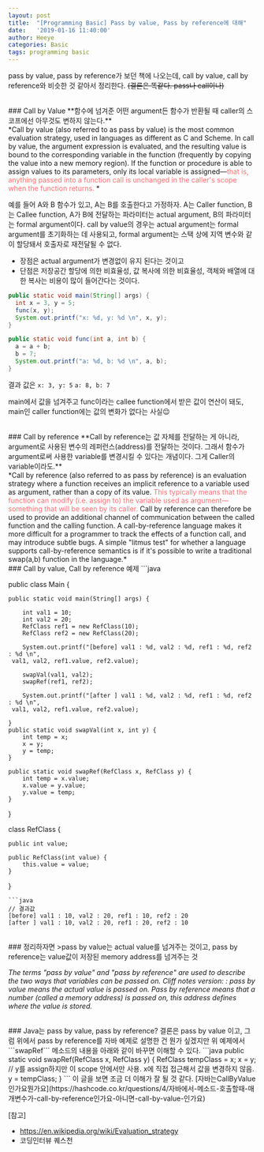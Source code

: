 ```yaml
---
layout: post
title:  "[Programming Basic] Pass by value, Pass by reference에 대해"
date:   '2019-01-16 11:40:00'
author: Heeye
categories: Basic
tags: programming basic
---
```


pass by value, pass by reference가 보던 책에 나오는데, call by value, call by reference와 비슷한 것 같아서 정리한다. ~~(결론은 똑같다. pass나 call이나)~~



<br/>
### Call by Value
**함수에 넘겨준 어떤 argument든 함수가 반환될 때 caller의 스코프에선 아무것도 변하지 않는다.**<br/>
*Call by value (also referred to as pass by value) is the most common evaluation strategy, used in languages as different as C and Scheme. In call by value, the argument expression is evaluated, and the resulting value is bound to the corresponding variable in the function (frequently by copying the value into a new memory region). If the function or procedure is able to assign values to its parameters, only its local variable is assigned—<span style="color:#ff6d70">that is, anything passed into a function call is unchanged in the caller's scope when the function returns.
</span>*


예를 들어 A와 B 함수가 있고, A는 B를 호출한다고 가정하자.
 A는 Caller function, B는 Callee function, A가 B에 전달하는 파라미터는 actual argument, B의 파라미터는 formal argument이다. call by value의 경우는 actual argument는 formal argument를 초기화하는 데 사용되고, formal argument는 스택 상에 지역 변수와 같이 할당돼서 호출자로 재전달될 수 없다.

+ 장점은 actual argument가 변경없이 유지 된다는 것이고
+ 단점은 저장공간 할당에 의한 비효율성, 값 복사에 의한 비효율성, 객체와 배열에 대한 복사는 비용이 많이 들어간다는 것이다.

```java
public static void main(String[] args) {
  int x = 3, y = 5;
  func(x, y);
  System.out.printf("x: %d, y: %d \n", x, y);
}

public static void func(int a, int b) {
  a = a + b;
  b = 7;
  System.out.printf("a: %d, b: %d \n", a, b);
}
```
결과 값은
```x: 3, y: 5```
```a: 8, b: 7```

main에서 값을 넘겨주고 func이라는 callee function에서 받은 값이 연산이 돼도, main인 caller function에는 값의 변화가 없다는 사실😌

<br/>
### Call by reference
**Call by reference는 값 자체를 전달하는 게 아니라, argument로 사용된 변수의 레퍼런스(address)를 전달하는 것이다. 그래서 함수가 argument로써 사용한 variable를 변경시킬 수 있다는 개념이다. 그게 Caller의 variable이라도.**<br/>
*Call by reference (also referred to as pass by reference) is an evaluation strategy where a function receives an implicit reference to a variable used as argument, rather than a copy of its value. <span style="color:#ff6d70">This typically means that the function can modify (i.e. assign to) the variable used as argument—something that will be seen by its caller. </span>Call by reference can therefore be used to provide an additional channel of communication between the called function and the calling function. A call-by-reference language makes it more difficult for a programmer to track the effects of a function call, and may introduce subtle bugs. A simple "litmus test" for whether a language supports call-by-reference semantics is if it's possible to write a traditional swap(a,b) function in the language.*

<br/>
### Call by value, Call by reference 예제
```java

public class Main {

	public static void main(String[] args) {

		int val1 = 10;
		int val2 = 20;
		RefClass ref1 = new RefClass(10);
		RefClass ref2 = new RefClass(20);

		System.out.printf("[before] val1 : %d, val2 : %d, ref1 : %d, ref2 : %d \n",
     val1, val2, ref1.value, ref2.value);

		swapVal(val1, val2);
		swapRef(ref1, ref2);

		System.out.printf("[after ] val1 : %d, val2 : %d, ref1 : %d, ref2 : %d \n",
     val1, val2, ref1.value, ref2.value);

	}
	public static void swapVal(int x, int y) {
		int temp = x;
		x = y;
		y = temp;
	}

	public static void swapRef(RefClass x, RefClass y) {
		int temp = x.value;
		x.value = y.value;
		y.value = temp;
	}
}

class RefClass {

	public int value;

	public RefClass(int value) {
		this.value = value;
	}
}
```
```java
// 결과값
[before] val1 : 10, val2 : 20, ref1 : 10, ref2 : 20
[after ] val1 : 10, val2 : 20, ref1 : 20, ref2 : 10
```
<br/>
### 정리하자면
>pass by value는 actual value를 넘겨주는 것이고, pass by reference는 value값이 저장된 memory address를 넘겨주는 것

*The terms "pass by value" and "pass by reference" are used to describe the two ways that variables can be passed on. Cliff notes version: : pass by value means the actual value is passed on. Pass by reference means that a number (called a memory address) is passed on, this address defines where the value is stored.*

<br/>
### Java는 pass by value, pass by reference?
결론은 pass by value 이고, 그럼 위에서 pass by reference를 자바 예제로 설명한 건 뭔가 싶겠지만 위 예제에서 ```swapRef``` 메소드의 내용을 아래와 같이 바꾸면 이해할 수 있다.
```java
public static void swapRef(RefClass x, RefClass y) {
	RefClass tempClass = x;
	x = y; // y를 assign하지만 이 scope 안에서만 사용. x에 직접 접근해서 값을 변경하지 않음.
	y = tempClass;
}
```
이 글을 보면 조금 더 이해가 잘 될 것 같다. [자바는CallByValue인가요뭔가요](https://hashcode.co.kr/questions/4/자바에서-메소드-호출할때-매개변수가-call-by-reference인가요-아니면-call-by-value-인가요)

[참고]
+ https://en.wikipedia.org/wiki/Evaluation_strategy
+ 코딩인터뷰 퀘스천
